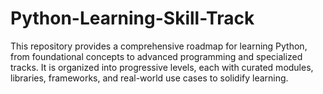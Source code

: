 # Python-Learning-Skill-Track
This repository provides a comprehensive roadmap for learning Python, from foundational concepts to advanced programming and specialized tracks. It is organized into progressive levels, each with curated modules, libraries, frameworks, and real-world use cases to solidify learning.
